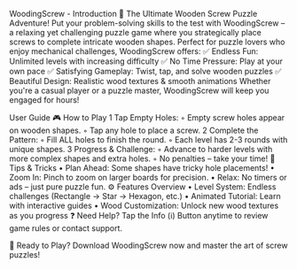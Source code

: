 WoodingScrew - Introduction
🔩 The Ultimate Wooden Screw Puzzle Adventure!
Put your problem-solving skills to the test with WoodingScrew – a relaxing yet challenging puzzle game where you strategically place screws to complete intricate wooden shapes. Perfect for puzzle lovers who enjoy mechanical challenges, WoodingScrew offers:
✅ Endless Fun: Unlimited levels with increasing difficulty ✅ No Time Pressure: Play at your own pace ✅ Satisfying Gameplay: Twist, tap, and solve wooden puzzles ✅ Beautiful Design: Realistic wood textures & smooth animations
Whether you're a casual player or a puzzle master, WoodingScrew will keep you engaged for hours!

User Guide
🎮 How to Play
    1    Tap Empty Holes:
    ◦    Empty screw holes appear on wooden shapes.
    ◦    Tap any hole to place a screw.
    2    Complete the Pattern:
    ◦    Fill ALL holes to finish the round.
    ◦    Each level has 2-3 rounds with unique shapes.
    3    Progress & Challenge:
    ◦    Advance to harder levels with more complex shapes and extra holes.
    ◦    No penalties – take your time!
🌟 Tips & Tricks
    •    Plan Ahead: Some shapes have tricky hole placements!
    •    Zoom In: Pinch to zoom on larger boards for precision.
    •    Relax: No timers or ads – just pure puzzle fun.
⚙️ Features Overview
    •    Level System: Endless challenges (Rectangle → Star → Hexagon, etc.)
    •    Animated Tutorial: Learn with interactive guides
    •    Wood Customization: Unlock new wood textures as you progress
❓ Need Help?
Tap the Info (ℹ️) Button anytime to review game rules or contact support.

📲 Ready to Play? Download WoodingScrew now and master the art of screw puzzles!

